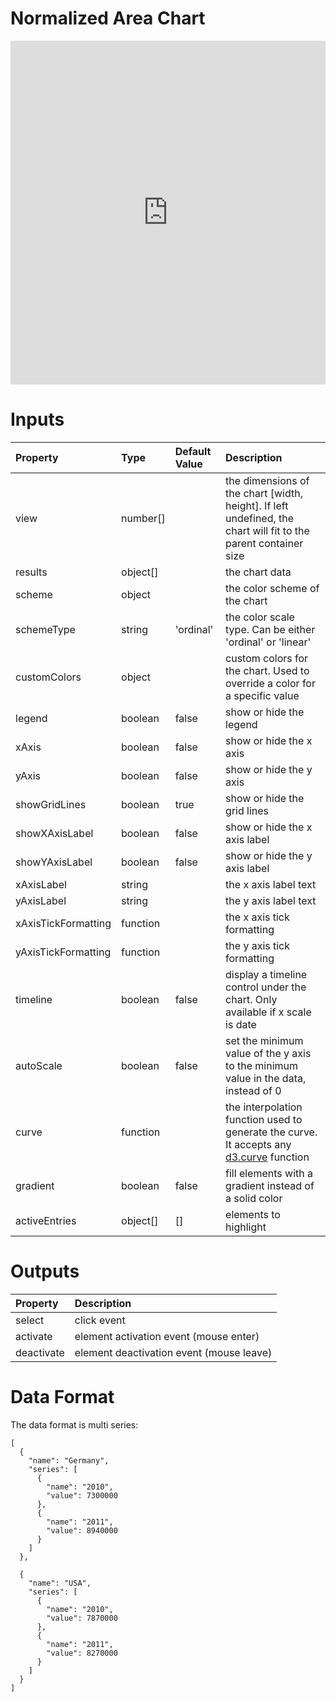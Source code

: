 # Normalized Area Chart

<iframe width="100%" height="550" frameborder="0" src="https://embed.plnkr.co/ULbzY7ZmdugBRrb8SgdQ?show=preview"></iframe>

# Inputs
| Property            | Type     | Default Value | Description                                                                                                                      |
|:--------------------|:---------|:--------------|:---------------------------------------------------------------------------------------------------------------------------------|
| view                | number[] |               | the dimensions of the chart [width, height]. If left undefined, the chart will fit to the parent container size                  |
| results             | object[] |               | the chart data                                                                                                                   |
| scheme              | object   |               | the color scheme of the chart                                                                                                    |
| schemeType          | string   | 'ordinal'     | the color scale type. Can be either 'ordinal' or 'linear'                                                                        |
| customColors        | object   |               | custom colors for the chart. Used to override a color for a specific value                                                       |
| legend              | boolean  | false         | show or hide the legend                                                                                                          |
| xAxis               | boolean  | false         | show or hide the x axis                                                                                                          |
| yAxis               | boolean  | false         | show or hide the y axis                                                                                                          |
| showGridLines       | boolean  | true          | show or hide the grid lines                                                                                                      |
| showXAxisLabel      | boolean  | false         | show or hide the x axis label                                                                                                    |
| showYAxisLabel      | boolean  | false         | show or hide the y axis label                                                                                                    |
| xAxisLabel          | string   |               | the x axis label text                                                                                                            |
| yAxisLabel          | string   |               | the y axis label text                                                                                                            |
| xAxisTickFormatting | function |               | the x axis tick formatting                                                                                                       |
| yAxisTickFormatting | function |               | the y axis tick formatting                                                                                                       |
| timeline            | boolean  | false         | display a timeline control under the chart. Only available if x scale is date                                                    |
| autoScale           | boolean  | false         | set the minimum value of the y axis to the minimum value in the data, instead of 0                                               |
| curve               | function |               | the interpolation function used to generate the curve. It accepts any [d3.curve](https://github.com/d3/d3-shape#curves) function |
| gradient            | boolean  | false         | fill elements with a gradient instead of a solid color                                                                           |
| activeEntries       | object[] | []            | elements to highlight                                                                                                            |

# Outputs
| Property   | Description                              |
|:-----------|:-----------------------------------------|
| select     | click event                              |
| activate   | element activation event (mouse enter)   |
| deactivate | element deactivation event (mouse leave) |

# Data Format
The data format is multi series:

```
[
  {
    "name": "Germany",
    "series": [
      {
        "name": "2010",
        "value": 7300000
      },
      {
        "name": "2011",
        "value": 8940000
      }
    ]
  },

  {
    "name": "USA",
    "series": [
      {
        "name": "2010",
        "value": 7870000
      },
      {
        "name": "2011",
        "value": 8270000
      }
    ]
  }
]
```
